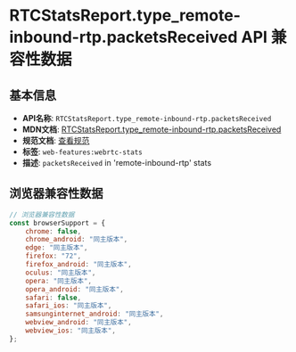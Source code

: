 # RTCStatsReport.type_remote-inbound-rtp.packetsReceived API 兼容性数据

## 基本信息

- **API名称**: `RTCStatsReport.type_remote-inbound-rtp.packetsReceived`
- **MDN文档**: [RTCStatsReport.type_remote-inbound-rtp.packetsReceived](https://developer.mozilla.org/docs/Web/API/RTCRemoteInboundRtpStreamStats/packetsReceived)
- **规范文档**: [查看规范](https://w3c.github.io/webrtc-stats/#dom-rtcreceivedrtpstreamstats-packetsreceived)
- **标签**: `web-features:webrtc-stats`
- **描述**: `packetsReceived` in 'remote-inbound-rtp' stats

## 浏览器兼容性数据

```javascript
// 浏览器兼容性数据
const browserSupport = {
    chrome: false,
    chrome_android: "同主版本",
    edge: "同主版本",
    firefox: "72",
    firefox_android: "同主版本",
    oculus: "同主版本",
    opera: "同主版本",
    opera_android: "同主版本",
    safari: false,
    safari_ios: "同主版本",
    samsunginternet_android: "同主版本",
    webview_android: "同主版本",
    webview_ios: "同主版本",
};

```

